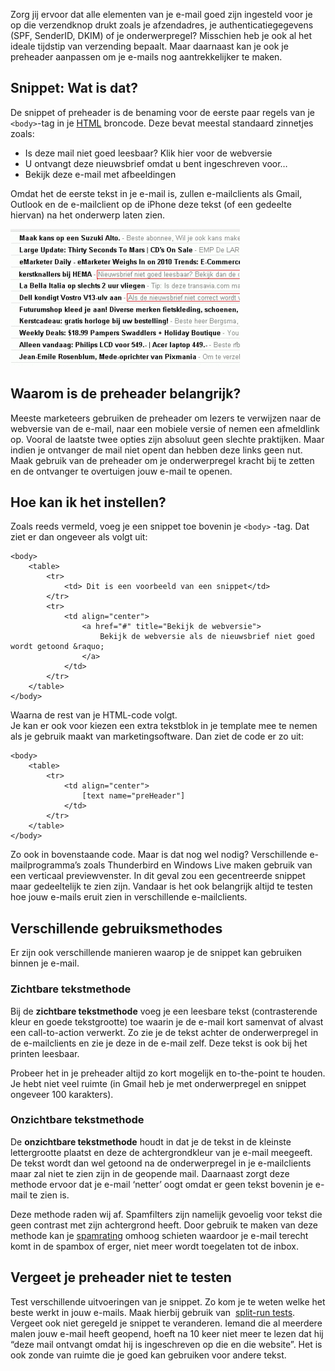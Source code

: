 Zorg jij ervoor dat alle elementen van je e-mail goed zijn ingesteld
voor je op die verzendknop drukt zoals je afzendadres, je
authenticatiegegevens (SPF, SenderID, DKIM) of je onderwerpregel?
Misschien heb je ook al het ideale tijdstip van verzending bepaalt. Maar
daarnaast kan je ook je preheader aanpassen om je e-mails nog
aantrekkelijker te maken.

Snippet: Wat is dat?
--------------------

De snippet of preheader is de benaming voor de eerste paar regels van je
`<body>`-tag in
je [HTML](./opmaak-van-html-nieuwsbrief-enkele-belangrijke-richtlijnen.md "HTML Broncode") broncode.
Deze bevat meestal standaard zinnetjes zoals:

-   Is deze mail niet goed leesbaar? Klik hier voor de webversie
-   U ontvangt deze nieuwsbrief omdat u bent ingeschreven voor…
-   Bekijk deze e-mail met afbeeldingen

Omdat het de eerste tekst in je e-mail is, zullen e-mailclients als
Gmail, Outlook en de e-mailclient op de iPhone deze tekst (of een
gedeelte hiervan) na het onderwerp laten zien.

![pre header in Gmail](../images/gmail_preheaders.gif)

Waarom is de preheader belangrijk?
----------------------------------

Meeste marketeers gebruiken de preheader om lezers te verwijzen naar de
webversie van de e-mail, naar een mobiele versie of nemen een afmeldlink
op. Vooral de laatste twee opties zijn absoluut geen slechte praktijken.
Maar indien je ontvanger de mail niet opent dan hebben deze links geen
nut. Maak gebruik van de preheader om je onderwerpregel kracht bij te
zetten en de ontvanger te overtuigen jouw e-mail te openen.

Hoe kan ik het instellen?
-------------------------

Zoals reeds vermeld, voeg je een snippet toe bovenin je `<body>` -tag.
Dat ziet er dan ongeveer als volgt uit:

    <body>
        <table>
            <tr>
                <td> Dit is een voorbeeld van een snippet</td>
            </tr>
            <tr>
                <td align="center">
                    <a href="#" title="Bekijk de webversie">
                        Bekijk de webversie als de nieuwsbrief niet goed wordt getoond &raquo;
                    </a>
                </td>
            </tr>
        </table>
    </body>  

Waarna de rest van je HTML-code volgt.\
 Je kan er ook voor kiezen een extra tekstblok in je template mee te
nemen als je gebruik maakt van marketingsoftware. Dan ziet de code er zo
uit:

    <body>
        <table>
            <tr>
                <td align="center">
                    [text name="preHeader"]
                </td>
            </tr>
        </table>
    </body>

Zo ook in bovenstaande code. Maar is dat nog wel nodig? Verschillende
e-mailprogramma’s zoals Thunderbird en Windows Live maken gebruik van
een verticaal previewvenster. In dit geval zou een gecentreerde snippet
maar gedeeltelijk te zien zijn. Vandaar is het ook belangrijk altijd te
testen hoe jouw e-mails eruit zien in verschillende e-mailclients.

Verschillende gebruiksmethodes
------------------------------

Er zijn ook verschillende manieren waarop je de snippet kan gebruiken
binnen je e-mail.

### Zichtbare tekstmethode

Bij de **zichtbare tekstmethode** voeg je een leesbare tekst
(contrasterende kleur en goede tekstgrootte) toe waarin je de e-mail
kort samenvat of alvast een call-to-action verwerkt. Zo zie je de tekst
achter de onderwerpregel in de e-mailclients en zie je deze in de e-mail
zelf. Deze tekst is ook bij het printen leesbaar.

Probeer het in je preheader altijd zo kort mogelijk en to-the-point te
houden. Je hebt niet veel ruimte (in Gmail heb je met onderwerpregel en
snippet ongeveer 100 karakters).

### Onzichtbare tekstmethode

De **onzichtbare tekstmethode** houdt in dat je de tekst in de kleinste
lettergrootte plaatst en deze de achtergrondkleur van je e-mail
meegeeft. De tekst wordt dan wel getoond na de onderwerpregel in je
e-mailclients maar zal niet te zien zijn in de geopende mail. Daarnaast
zorgt deze methode ervoor dat je e-mail ‘netter’ oogt omdat er geen
tekst bovenin je e-mail te zien is.

Deze methode raden wij af. Spamfilters zijn namelijk gevoelig voor tekst
die geen contrast met zijn achtergrond heeft. Door gebruik te maken van
deze methode kan
je [spamrating](./verlaag-je-spamrating-enkele-aandachtspunten.md "Spamrating") omhoog
schieten waardoor je e-mail terecht komt in de spambox of erger, niet
meer wordt toegelaten tot de inbox.

Vergeet je preheader niet te testen
-----------------------------------

Test verschillende uitvoeringen van je snippet. Zo kom je te weten welke
het beste werkt in jouw e-mails. Maak hierbij gebruik van  [split-run
tests](./split-run-test-enkele-praktische-tips.md "Split run test").
Vergeet ook niet geregeld je snippet te veranderen. Iemand die al
meerdere malen jouw e-mail heeft geopend, hoeft na 10 keer niet meer te
lezen dat hij “deze mail ontvangt omdat hij is ingeschreven op die en
die website”. Het is ook zonde van ruimte die je goed kan gebruiken voor
andere tekst.
